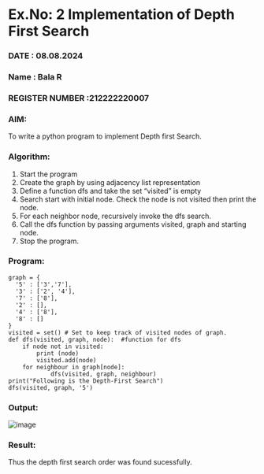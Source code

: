 # Ex.No: 2  Implementation of Depth First Search
### DATE : 08.08.2024
### Name : Bala R
### REGISTER NUMBER :212222220007

### AIM: 
To write a python program to implement Depth first Search.

### Algorithm:
1. Start the program
2. Create the graph by using adjacency list representation
3. Define a function dfs and take the set “visited” is empty 
4. Search start with initial node. Check the node is not visited then print the node.
5. For each neighbor node, recursively invoke the dfs search.
6. Call the dfs function by passing arguments visited, graph and starting node.
7. Stop the program.

### Program:
```
graph = {
  '5' : ['3','7'],
  '3' : ['2', '4'],
  '7' : ['8'],
  '2' : [],
  '4' : ['8'],
  '8' : []
}
visited = set() # Set to keep track of visited nodes of graph.
def dfs(visited, graph, node):  #function for dfs
    if node not in visited:
        print (node)
        visited.add(node)
    for neighbour in graph[node]:
            dfs(visited, graph, neighbour)
print("Following is the Depth-First Search")
dfs(visited, graph, '5')
```

### Output:
![image](https://github.com/Pavishmi/AI_Lab_2023-24/assets/136091280/99eb14e1-be38-46a1-bf02-02db35181f9f)

### Result:
Thus the depth first search order was found sucessfully.

